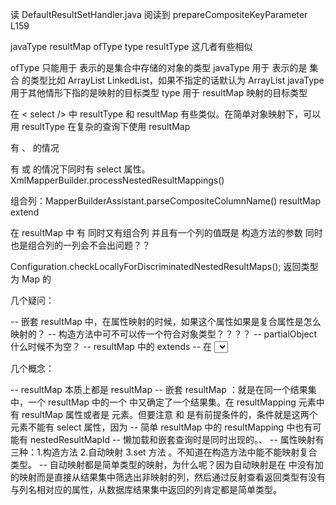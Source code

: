 
读 DefaultResultSetHandler.java 阅读到 prepareCompositeKeyParameter L159



javaType resultMap ofType type resultType 这几者有些相似

ofType 只能用于 <collection/> 表示的是集合中存储的对象的类型
javaType 用于 <collection/> 表示的是 集合 的类型比如 ArrayList LinkedList，如果不指定的话默认为 ArrayList
javaType 用于其他情形下指的是映射的目标类型
type 用于 resultMap 映射的目标类型

在 < select /> 中 resultType 和 resultMap 有些类似。在简单对象映射下，可以用 resultType 在复杂的查询下使用 resultMap

有 <constructor/> 、<discriminator/> 的情况

有 <constructor/> 或 <association/> 的情况下同时有 select 属性。XmlMapperBuilder.processNestedResultMappings()

组合列：MapperBuilderAssistant.parseCompositeColumnName()
resultMap extend

在 resultMap 中 有 <constructor/> 同时又有组合列 并且有一个列的值既是 构造方法的参数 同时也是组合列的一列会不会出问题？？

Configuration.checkLocallyForDiscriminatedNestedResultMaps();
返回类型为 Map 的

几个疑问：

-- 嵌套 resultMap 中，在属性映射的时候，如果这个属性如果是复合属性是怎么映射的？
-- 构造方法中可不可以传一个符合对象类型？？？？
-- partialObject 什么时候不为空？
-- resultMap 中的 extends
-- 在 <select/> 中的 resultType 是不是也相当于是一个 <resultMap/>
-- MapperBuilderAssistant 中 parseCompositeColumnName() 方法的 new StringTokenizer(columnName, "{}=, ", false); 什么时候会有 {}= ？？






几个概念：

-- resultMap <resultMap/> <collection/> <association/> <case/> 本质上都是 resultMap 
-- 嵌套 resultMap ：就是在同一个结果集中，一个 resultMap 中的一个 <result> 中又确定了一个结果集。在 resultMapping 元素中有 resultMap 属性或者是 <collection/> <association/> 元素。但要注意 <collection/> 和 <association/> 是有前提条件的，条件就是这两个元素不能有 select 属性，因为
-- 简单 resultMap 中的 resultMapping 中也有可能有 nestedResultMapId 
-- 懒加载和嵌套查询时是同时出现的。、
-- 属性映射有三种：1.构造方法 2.自动映射 3.set 方法 。不知道在构造方法中能不能映射复合类型。
-- 自动映射都是简单类型的映射，为什么呢？因为自动映射是在 <resultMap> 中没有加的映射而是直接从结果集中筛选出非映射的列，然后通过反射查看返回类型有没有与列名相对应的属性，从数据库结果集中返回的列肯定都是简单类型。
